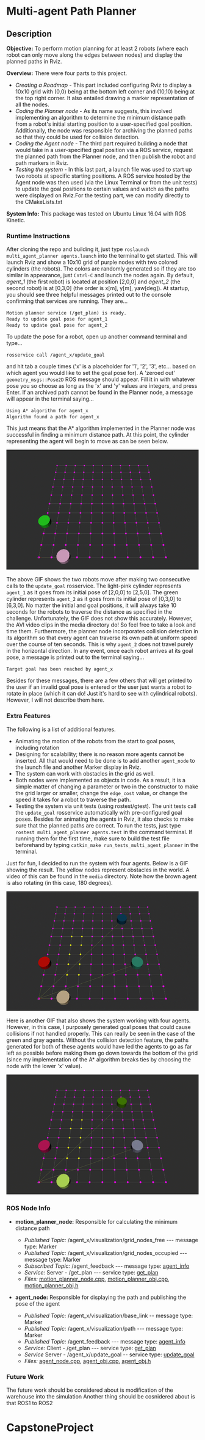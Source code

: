 # Multi-agent Path Planner
## Description
**Objective:** To perform motion planning for at least 2 robots (where each robot can only move along the edges between nodes) and display the planned paths in Rviz.

**Overview:** There were four parts to this project.
- *Creating a Roadmap* - This part included configuring Rviz to display a 10x10 grid with (0,0) being at the bottom left corner and (10,10) being at the top right corner. It also entailed drawing a marker representation of all the nodes.
- *Coding the Planner node* - As its name suggests, this involved implementing an algorithm to determine the minimum distance path from a robot's initial starting position to a user-specified goal position. Additionally, the node was responsible for archiving the planned paths so that they could be used for collision detection.
- *Coding the Agent node* - The third part required building a node that would take in a user-specified goal position via a ROS service, request the planned path from the Planner node, and then publish the robot and path markers in Rviz.
- *Testing the system* - In this last part, a launch file was used to start up two robots at specific starting positions. A ROS service hosted by the Agent node was then used (via the Linux Terminal or from the unit tests) to update the goal positions to certain values and watch as the paths were displayed on Rviz.For the testing part, we can modify directly to the CMakeLists.txt

**System Info:** This package was tested on Ubuntu Linux 16.04 with ROS Kinetic.

### Runtime Instructions
After cloning the repo and building it, just type `roslaunch multi_agent_planner agents.launch` into the terminal to get started. This will launch Rviz and show a 10x10 grid of purple nodes with two colored cylinders (the robots). The colors are randomly generated so if they are too similar in appearance, just `Cntrl-C` and launch the nodes again. By default, *agent_1* (the first robot) is located at position [2,0,0] and *agent_2* (the second robot) is at [0,3,0] (the order is x[m], y[m], yaw[deg]). At startup, you should see three helpful messages printed out to the console confirming that services are running. They are...
```
Motion planner service (/get_plan) is ready.
Ready to update goal pose for agent_1
Ready to update goal pose for agent_2
```
To update the pose for a robot, open up another command terminal and type...
```
rosservice call /agent_x/update_goal
```
and hit tab a couple times ('x' is a placeholder for '1', '2', '3', etc... based on which agent you would like to set the goal pose for). A 'zeroed out' `geometry_msgs::Pose2D` ROS message should appear. Fill it in with whatever pose you so choose as long as the 'x' and 'y' values are integers, and press Enter. If an archived path cannot be found in the Planner node, a message will appear in the terminal saying...
```
Using A* algorithm for agent_x
Algorithm found a path for agent_x
```
This just means that the A\* algorithm implemented in the Planner node was successful in finding a minimum distance path. At this point, the cylinder representing the agent will begin to move as can be seen below.

![test_case_gif](media/test_cases.gif)

The above GIF shows the two robots move after making two consecutive calls to the `update_goal` rosservice. The light-pink cylinder represents `agent_1` as it goes from its initial pose of [2,0,0] to [2,5,0]. The green cylinder represents `agent_2` as it goes from its initial pose of [0,3,0] to [6,3,0]. No matter the initial and goal positions, it will always take 10 seconds for the robots to traverse the distance as specified in the challenge. Unfortunately, the GIF does not show this accurately. However, the AVI video clips in the media directory do! So feel free to take a look and time them. Furthermore, the planner node incorporates collision detection in its algorithm so that every agent can traverse its own path at uniform speed over the course of ten seconds. This is why `agent_2` does not travel purely in the horizontal direction. In any event, once each robot arrives at its goal pose, a message is printed out to the terminal saying...
```
Target goal has been reached by agent_x
```
Besides for these messages, there are a few others that will get printed to the user if an invalid goal pose is entered or the user just wants a robot to rotate in place (which it can do! Just it's hard to see with cylindrical robots). However, I will not describe them here.

 ### Extra Features
The following is a list of additional features.
 - Animating the motion of the robots from the start to goal poses, including rotation
 - Designing for scalability; there is no reason more agents cannot be inserted. All that would need to be done is to add another `agent_node` to the launch file and another Marker display in Rviz.
 - The system can work with obstacles in the grid as well.
 - Both nodes were implemented as objects in code. As a result, it is a simple matter of changing a parameter or two in the constructor to make the grid larger or smaller, change the `edge_cost` value, or change the speed it takes for a robot to traverse the path.
 - Testing the system via unit tests (using rostest/gtest). The unit tests call the `update_goal` rosservice automatically with pre-configured goal poses. Besides for animating the agents in Rviz, it also checks to make sure that the planned paths are correct. To run the tests, just type `rostest multi_agent_planner agents.test` in the command terminal. If running them for the first time, make sure to build the test file beforehand by typing `catkin_make run_tests_multi_agent_planner` in the terminal.

 Just for fun, I decided to run the system with four agents. Below is a GIF showing the result. The yellow nodes represent obstacles in the world. A video of this can be found in the `media` directory. Note how the brown agent is also rotating (in this case, 180 degrees).

 ![four_robots](media/four_agents.gif)

 Here is another GIF that also shows the system working with four agents. However, in this case, I purposely generated goal poses that could cause collisions if not handled properly. This can really be seen in the case of the green and gray agents. Without the collision detection feature, the paths generated for both of these agents would have led the agents to go as far left as possible before making them go down towards the bottom of the grid (since my implementation of the A* algorithm breaks ties by choosing the node with the lower 'x' value).

 ![four_robots_collisions](media/four_agents_collisions.gif)

 ### ROS Node Info

 - **motion_planner_node:** Responsible for calculating the minimum distance path
     - *Published Topic:* /agent_x/visualization/grid_nodes_free --- message type: Marker
     - *Published Topic:* /agent_x/visualization/grid_nodes_occupied --- message type: Marker
     - *Subscribed Topic:* /agent_feedback --- message type: [agent_info](msg/agent_info.msg)
     - *Service:* Server - /get_plan --- service type: [get_plan](srv/get_plan.srv)
     - *Files:* [motion_planner_node.cpp](src/motion_planner_node.cpp), [motion_planner_obj.cpp](src/motion_planner_obj.cpp), [motion_planner_obj.h](motion_planner_obj.h)

 - **agent_node:** Responsible for displaying the path and publishing the pose of the agent
     - *Published Topic:* /agent_x/visualization/base_link -- message type: Marker
     - *Published Topic:* /agent_x/visualization/path --- message type: Marker
     - *Published Topic:* /agent_feedback --- message type: [agent_info](msg/agent_info.msg)
     - *Service:* Client - /get_plan --- service type: [get_plan](srv/get_plan.srv)
     - *Service* Server - /agent_x/update_goal -- service type: [update_goal](srv/update_goal.srv)
     - *Files:* [agent_node.cpp](src/agent_node.cpp), [agent_obj.cpp](src/agent_obj.cpp), [agent_obj.h](agent_obj.h)

### Future Work

The future work should be considered about is modification of the warehouse into the simulation
Another thing should be cosnidered about is that ROS1 to ROS2
# CapstoneProject
